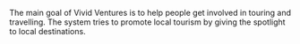 The main goal of Vivid Ventures is to help people get involved in touring and travelling. The system tries to promote local tourism by giving the spotlight to local destinations. 